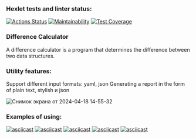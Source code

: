 ### Hexlet tests and linter status:
[![Actions Status](https://github.com/alenavino/python-project-50/actions/workflows/hexlet-check.yml/badge.svg)](https://github.com/alenavino/python-project-50/actions)
[![Maintainability](https://api.codeclimate.com/v1/badges/a962a977d798bffa6438/maintainability)](https://codeclimate.com/github/alenavino/python-project-50/maintainability)
[![Test Coverage](https://api.codeclimate.com/v1/badges/a962a977d798bffa6438/test_coverage)](https://codeclimate.com/github/alenavino/python-project-50/test_coverage)
### Difference Calculator
A difference calculator is a program that determines the difference between two data structures.
### Utility features:
Support different input formats: yaml, json
Generating a report in the form of plain text, stylish и json

![Снимок экрана от 2024-04-18 14-55-32](https://github.com/alenavino/python-project-50/assets/112634093/4f1a828d-271b-42ed-8efa-70ff8882f1cc)
### Examples of using:
[![asciicast](https://asciinema.org/a/hgdcWwriOSyXbh1VGOn74P6D6.svg)](https://asciinema.org/a/hgdcWwriOSyXbh1VGOn74P6D6)
[![asciicast](https://asciinema.org/a/9q15W0IGlGNroVjEsrh5p4See.svg)](https://asciinema.org/a/9q15W0IGlGNroVjEsrh5p4See)
[![asciicast](https://asciinema.org/a/GyhNscVHeNEXaoeqlmBw69oyf.svg)](https://asciinema.org/a/GyhNscVHeNEXaoeqlmBw69oyf)
[![asciicast](https://asciinema.org/a/xyqMW7qC2AVLF8U4hOaqmPdQ7.svg)](https://asciinema.org/a/xyqMW7qC2AVLF8U4hOaqmPdQ7)
[![asciicast](https://asciinema.org/a/Bpe4Gzwwn5LbAzIRMHaKty3jx.svg)](https://asciinema.org/a/Bpe4Gzwwn5LbAzIRMHaKty3jx)
